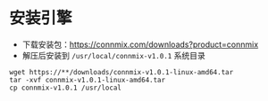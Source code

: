 # 安装引擎

- 下载安装包：https://connmix.com/downloads?product=connmix
- 解压后安装到 `/usr/local/connmix-v1.0.1` 系统目录

```
wget https://**/downloads/connmix-v1.0.1-linux-amd64.tar
tar -xvf connmix-v1.0.1-linux-amd64.tar
cp connmix-v1.0.1 /usr/local
```
